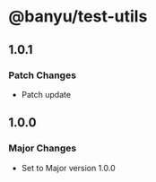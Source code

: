 # @banyu/test-utils

## 1.0.1

### Patch Changes

- Patch update

## 1.0.0

### Major Changes

- Set to Major version 1.0.0

